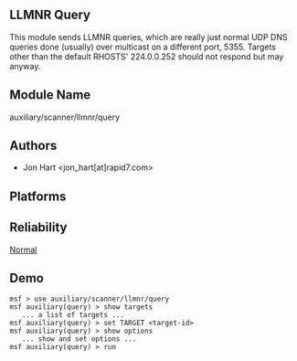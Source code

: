 ## LLMNR Query

This module sends LLMNR queries, which are really just 
normal UDP DNS queries done (usually) over multicast on a 
different port, 5355. Targets other than the default RHOSTS' 
224.0.0.252 should not respond but may anyway.


## Module Name
auxiliary/scanner/llmnr/query

## Authors
* Jon Hart <jon_hart[at]rapid7.com>





## Platforms


## Reliability
[Normal](https://github.com/rapid7/metasploit-framework/wiki/Exploit-Ranking)

## Demo

```
msf > use auxiliary/scanner/llmnr/query
msf auxiliary(query) > show targets
   ... a list of targets ...
msf auxiliary(query) > set TARGET <target-id>
msf auxiliary(query) > show options
   ... show and set options ...
msf auxiliary(query) > run
```
    
    